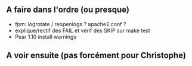 ## A faire dans l'ordre (ou presque)

* fpm: logrotate / reopenlogs ? apache2 conf ?
* explique/rectif des FAIL et vérif des SKIP sur make test
* Pear 1.10 install warnings

## A voir ensuite (pas forcément pour Christophe)

